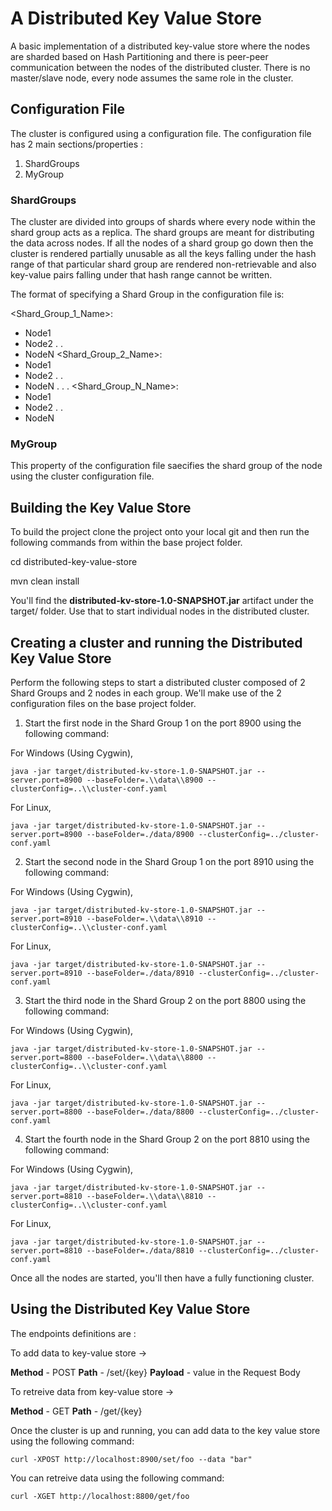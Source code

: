 # A Distributed Key Value Store
A basic implementation of a distributed key-value store where the nodes are sharded based on Hash Partitioning and there is peer-peer communication between the nodes of the distributed cluster. There is no master/slave node, every node assumes the same role in the cluster.

## Configuration File
The cluster is configured using a configuration file. The configuration file has 2 main sections/properties :
1. ShardGroups
2. MyGroup

### ShardGroups
The cluster are divided into groups of shards where every node within the shard group acts as a replica. The shard groups are meant for distributing the data across nodes. If all the nodes of a shard group go down then the cluster is rendered partially unusable as all the keys falling under the hash range of that particular shard group are rendered non-retrievable and also key-value pairs falling under that hash range cannot be written. 

The format of specifying a Shard Group in the configuration file is:

<Shard_Group_1_Name>:
  - Node1
  - Node2
  .
  .
  - NodeN
<Shard_Group_2_Name>:
  - Node1
  - Node2
  .
  .
  - NodeN
.
.
.
<Shard_Group_N_Name>:
  - Node1
  - Node2
  .
  .
  - NodeN

### MyGroup
This property of the configuration file saecifies the shard group of the node using the cluster configuration file.


## Building the Key Value Store
To build the project clone the project onto your local git and then run the following commands from within the base project folder.

cd distributed-key-value-store

mvn clean install

You'll find the <b>distributed-kv-store-1.0-SNAPSHOT.jar</b> artifact under the target/ folder. Use that to start individual nodes in the distributed cluster.




## Creating a cluster and running the Distributed Key Value Store

Perform the following steps to start a distributed cluster composed of 2 Shard Groups and 2 nodes in each group. We'll make use of the 2 configuration files on the base project folder.

1. Start the first node in the Shard Group 1 on the port 8900 using the following command:

For Windows (Using Cygwin),

``` 
java -jar target/distributed-kv-store-1.0-SNAPSHOT.jar --server.port=8900 --baseFolder=.\\data\\8900 --clusterConfig=..\\cluster-conf.yaml
```

For Linux,

``` 
java -jar target/distributed-kv-store-1.0-SNAPSHOT.jar --server.port=8900 --baseFolder=./data/8900 --clusterConfig=../cluster-conf.yaml
``` 

2. Start the second node in the Shard Group 1 on the port 8910 using the following command:

For Windows (Using Cygwin),

``` 
java -jar target/distributed-kv-store-1.0-SNAPSHOT.jar --server.port=8910 --baseFolder=.\\data\\8910 --clusterConfig=..\\cluster-conf.yaml
``` 

For Linux,

``` 
java -jar target/distributed-kv-store-1.0-SNAPSHOT.jar --server.port=8910 --baseFolder=./data/8910 --clusterConfig=../cluster-conf.yaml
``` 


3. Start the third node in the Shard Group 2 on the port 8800 using the following command:

For Windows (Using Cygwin),

``` 
java -jar target/distributed-kv-store-1.0-SNAPSHOT.jar --server.port=8800 --baseFolder=.\\data\\8800 --clusterConfig=..\\cluster-conf.yaml
``` 

For Linux,

``` 
java -jar target/distributed-kv-store-1.0-SNAPSHOT.jar --server.port=8800 --baseFolder=./data/8800 --clusterConfig=../cluster-conf.yaml
``` 



4. Start the fourth node in the Shard Group 2 on the port 8810 using the following command:

For Windows (Using Cygwin),

``` 
java -jar target/distributed-kv-store-1.0-SNAPSHOT.jar --server.port=8810 --baseFolder=.\\data\\8810 --clusterConfig=..\\cluster-conf.yaml
``` 

For Linux,

``` 
java -jar target/distributed-kv-store-1.0-SNAPSHOT.jar --server.port=8810 --baseFolder=./data/8810 --clusterConfig=../cluster-conf.yaml
``` 


Once all the nodes are started, you'll then have a fully functioning cluster.


## Using the Distributed Key Value Store

The endpoints definitions are :

To add data to key-value store ->  

<b>Method</b> - POST 
  <b>Path</b> - /set/{key} 
  <b>Payload</b> - value in the Request Body

To retreive data from key-value store ->  

<b>Method</b> - GET 
<b>Path</b> - /get/{key} 


Once the cluster is up and running, you can add data to the key value store using the following command:

```
curl -XPOST http://localhost:8900/set/foo --data "bar"
``` 

You can retreive data using the following command:

``` 
curl -XGET http://localhost:8800/get/foo
``` 





